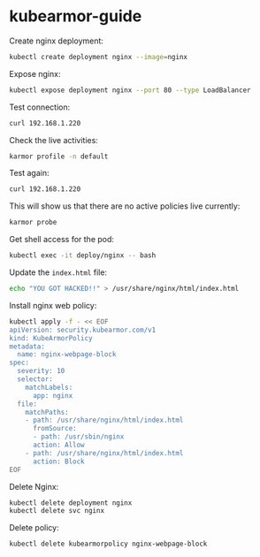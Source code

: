 # kubearmor-guide

Create nginx deployment:
```bash
kubectl create deployment nginx --image=nginx
```

Expose nginx:
```bash
kubectl expose deployment nginx --port 80 --type LoadBalancer
```

Test connection:
```bash
curl 192.168.1.220
```

Check the live activities:
```bash
karmor profile -n default
```

Test again:
```bash
curl 192.168.1.220
```

This will show us that there are no active policies live currently:
```bash
karmor probe
```

Get shell access for the pod:
```bash
kubectl exec -it deploy/nginx -- bash
```

Update the `index.html` file:
```bash
echo "YOU GOT HACKED!!" > /usr/share/nginx/html/index.html
```

Install nginx web policy:
```bash
kubectl apply -f - << EOF
apiVersion: security.kubearmor.com/v1
kind: KubeArmorPolicy
metadata:
  name: nginx-webpage-block
spec:
  severity: 10
  selector:
    matchLabels:
      app: nginx
  file:
    matchPaths:
    - path: /usr/share/nginx/html/index.html
      fromSource:
      - path: /usr/sbin/nginx
      action: Allow
    - path: /usr/share/nginx/html/index.html
      action: Block
EOF
```

Delete Nginx:
```bash
kubectl delete deployment nginx
kubectl delete svc nginx
```

Delete policy:
```bash
kubectl delete kubearmorpolicy nginx-webpage-block
```

